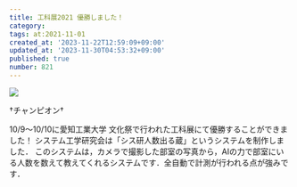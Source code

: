 ```yaml
---
title: 工科展2021 優勝しました！
category:
tags: at:2021-11-01
created_at: '2023-11-22T12:59:09+09:00'
updated_at: '2023-11-30T04:53:32+09:00'
published: true
number: 821
---
```


![](https://wordpress.sysken.net/wp-content/uploads/2021/11/FBOxSylVUAQoxOZ-300x169.jpg) 

†チャンピオン†

10/9〜10/10に愛知工業大学 文化祭で行われた工科展にて優勝することができました！
システム工学研究会は「シス研人数出る蔵」というシステムを制作しました．
このシステムは，カメラで撮影した部室の写真から，AIの力で部室にいる人数を数えて教えてくれるシステムです．全自動で計測が行われる点が強みです．

